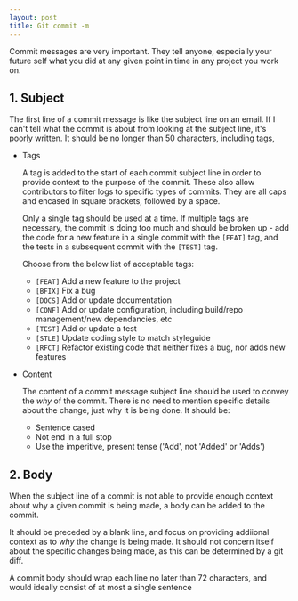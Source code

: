 ```yaml
---
layout: post
title: Git commit -m
---
```


Commit messages are very important. They tell anyone, especially your future
self what you did at any given point in time in any project you work on.

## 1. Subject

The first line of a commit message is like the subject line on an email. If I 
can't tell what the commit is about from looking at the subject line, it's 
poorly written. It should be no longer than 50 characters, including tags,

* Tags

    A tag is added to the start of each commit subject line in order to provide
    context to the purpose of the commit. These also allow contributors to filter
    logs to specific types of commits. They are all caps and encased in square 
    brackets, followed by a space. 
    
    Only a single tag should be used at a time. If multiple tags are necessary, 
    the commit is doing too much and should be broken up - add the code for a 
    new feature in a single commit with the  `[FEAT]` tag, and the tests in a 
    subsequent commit with the `[TEST]` tag.
    
    Choose from the below list of acceptable tags:

    * `[FEAT]` Add a new feature to the project
    * `[BFIX]` Fix a bug
    * `[DOCS]` Add or update documentation
    * `[CONF]` Add or update configuration, including build/repo management/new dependancies, etc
    * `[TEST]` Add or update a test
    * `[STLE]` Update coding style to match styleguide
    * `[RFCT]` Refactor existing code that neither fixes a bug, nor adds new features

* Content

    The content of a commit message subject line should be used to convey the 
    *why* of the commit. There is no need to mention specific details about the
    change, just why it is being done. It should be:

    * Sentence cased
    * Not end in a full stop
    * Use the imperitive, present tense ('Add', not 'Added' or 'Adds')

## 2. Body

When the subject line of a commit is not able to provide enough context about
why a given commit is being made, a body can be added to the commit.

It should be preceded by a blank line, and focus on providing addiional context
as to *why* the change is being made. It should not concern itself about the
specific changes being made, as this can be determined by a git diff.

A commit body should wrap each line no later than 72 characters, and would
ideally consist of at most a single sentence